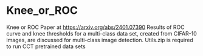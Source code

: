 # Knee_or_ROC
Knee or ROC Paper at https://arxiv.org/abs/2401.07390
Results of ROC curve and knee thresholds for a multi-class data set, created from CIFAR-10 images, are discussed for multi-class image detection.
Utils.zip is required to run CCT pretrained data sets
